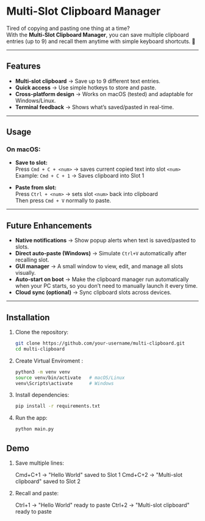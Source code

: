 # Multi-Slot Clipboard Manager

Tired of copying and pasting one thing at a time?  
With the **Multi-Slot Clipboard Manager**, you can save multiple clipboard entries (up to 9) and recall them anytime with simple keyboard shortcuts. 🚀  

---

##  Features
-  **Multi-slot clipboard** → Save up to 9 different text entries.  
-  **Quick access** → Use simple hotkeys to store and paste.  
-  **Cross-platform design** → Works on macOS (tested) and adaptable for Windows/Linux.  
-  **Terminal feedback** → Shows what’s saved/pasted in real-time.  

---

##  Usage
### On macOS:
- **Save to slot:**  
  Press `Cmd + C + <num>` → saves current copied text into slot `<num>`  
  Example: `Cmd + C + 1` → Saves clipboard into Slot 1  

- **Paste from slot:**  
  Press `Ctrl + <num>` → sets slot `<num>` back into clipboard  
  Then press `Cmd + V` normally to paste.  

---

##  Future Enhancements
-  **Native notifications** → Show popup alerts when text is saved/pasted to slots.  
-  **Direct auto-paste (Windows)** → Simulate `Ctrl+V` automatically after recalling slot.  
-  **GUI manager** → A small window to view, edit, and manage all slots visually.  
-  **Auto-start on boot** → Make the clipboard manager run automatically when your PC starts, so you don’t need to manually launch it every time.  
-  **Cloud sync (optional)** → Sync clipboard slots across devices.
  
  ---
## Installation

1. Clone the repository:
   ```bash
   git clone https://github.com/your-username/multi-clipboard.git
   cd multi-clipboard


2. Create Virtual Enviroment :
   ```bash
   python3 -m venv venv
   source venv/bin/activate   # macOS/Linux
   venv\Scripts\activate      # Windows

3. Install dependencies:
   ```bash
   pip install -r requirements.txt
   
4. Run the app:
   ```bash
   python main.py

##  Demo

1. Save multiple lines:
   
    Cmd+C+1 → "Hello World" saved to Slot 1
    Cmd+C+2 → "Multi-slot clipboard" saved to Slot 2

2. Recall and paste:
   
   Ctrl+1 → "Hello World" ready to paste
   Ctrl+2 → "Multi-slot clipboard" ready to paste

